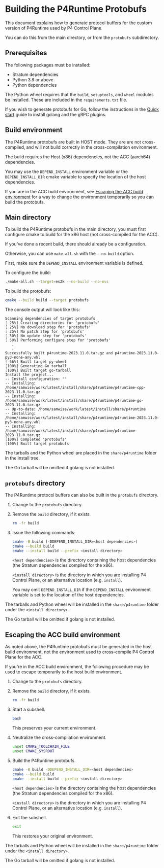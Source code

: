 # Building the P4Runtime Protobufs

This document explains how to generate protocol buffers for the custom
version of P4Runtime used by P4 Control Plane.

You can do this from the main directory, or from the `protobufs` subdirectory.

## Prerequisites

The following packages must be installed:

- Stratum dependencies
- Python 3.8 or above
- Python dependencies

The Python wheel requires that the `build`, `setuptools`, and `wheel`
modules be installed. These are included in the `requirements.txt` file.

If you wish to generate protobufs for Go, follow the instructions in the
[Quick start](https://grpc.io/docs/languages/go/quickstart/) guide
to install golang and the gRPC plugins.

## Build environment

The P4Runtime protobufs are built in HOST mode. They are are not
cross-compiled, and will not build correctly in the cross-compilation
environment.

The build requires the Host (x86) dependencies, not the ACC (aarch64)
dependencies.

You may use the `DEPEND_INSTALL` environment variable
or the `DEPEND_INSTALL_DIR` cmake variable
to specify the location of the host dependencies.

If you are in the ACC build environment, see
[Escaping the ACC build environment](#escaping-the-acc-build-environment)
for a way to change the environment temporarily so you can build the
protobufs.

## Main directory

To build the P4Runtime protobufs in the main directory, you must first
configure cmake to build for the x86 host (not cross-compiled for the ACC).

If you've done a recent build, there should already be a configuration.

Otherwise, you can use `make-all.sh` with the `--no-build` option.

First, make sure the `DEPEND_INSTALL` environment variable is defined.

To configure the build:

```bash
./make-all.sh --target=es2k --no-build --no-ovs
```

To build the protobufs:

```bash
cmake --build build --target protobufs
```

The console output will look like this:

```text
Scanning dependencies of target protobufs
[ 25%] Creating directories for 'protobufs'
[ 25%] No download step for 'protobufs'
[ 25%] No patch step for 'protobufs'
[ 50%] No update step for 'protobufs'
[ 50%] Performing configure step for 'protobufs'
   .
   .
Successfully built p4runtime-2023.11.0.tar.gz and p4runtime-2023.11.0-py3-none-any.whl
[ 66%] Built target py-wheel
[100%] Generating Go tarball
[100%] Built target go-tarball
Install the project...
-- Install configuration: ""
-- Installing: /home/samwise/work/latest/install/share/p4runtime/p4runtime-cpp-2023.11.0.tar.gz
-- Installing: /home/samwise/work/latest/install/share/p4runtime/p4runtime-go-2023.11.0.tar.gz
-- Up-to-date: /home/samwise/work/latest/install/share/p4runtime
-- Installing: /home/samwise/work/latest/install/share/p4runtime/p4runtime-2023.11.0-py3-none-any.whl
-- Installing: /home/samwise/work/latest/install/share/p4runtime/p4runtime-2023.11.0.tar.gz
[100%] Completed 'protobufs'
[100%] Built target protobufs
```

The tarballs and the Python wheel are placed in the `share/p4runtime` folder
in the install tree.

The Go tarball will be omitted if golang is not installed.

## `protobufs` directory

The P4Runtime protocol buffers can also be built in the `protobufs` directory.

1. Change to the `protobufs` directory.

2. Remove the `build` directory, if it exists.

   ```bash
   rm -fr build
   ```

3. Issue the following commands:

   ```bash
   cmake -B build [-DDEPEND_INSTALL_DIR=<host dependencies>]
   cmake --build build
   cmake --install build --prefix <install directory>
   ```

   `<host dependencies>` is the directory containing the host dependencies
   (the Stratum dependencies compiled for the x86).

   `<install directory>` is the directory in which you are installing
   P4 Control Plane, or an alternative location (e.g. `install`).

   You may omit `DEPEND_INSTALL_DIR` if the `DEPEND_INSTALL` environment
   variable is set to the location of the host dependencies.

The tarballs and Python wheel will be installed in the `share/p4runtime`
folder under the `<install directory>`.

The Go tarball will be omitted if golang is not installed.

## Escaping the ACC build environment

As noted above, the P4Runtime protobufs must be generated in the host build
environment, not the environment used to cross-compile P4 Control Plane
for the ACC.

If you're in the ACC build environment, the following procedure may be
used to escape temporarily to the host build environment.

1. Change to the `protobufs` directory.

2. Remove the `build` directory, if it exists.

   ```bash
   rm -fr build
   ```

3. Start a subshell.

   ```bash
   bash
   ```

   This preserves your current environment.

4. Neutralize the cross-compilation environment.

   ```bash
   unset CMAKE_TOOLCHAIN_FILE
   unset CMAKE_SYSROOT
   ```

5. Build the P4Runtime protobufs.

   ```bash
   cmake -B build -DDEPEND_INSTALL_DIR=<host dependencies>
   cmake --build build
   cmake --install build --prefix <install directory>
   ```

   `<host dependencies>` is the directory containing the host dependencies
   (the Stratum dependencies compiled for the x86).

   `<install directory>` is the directory in which you are installing
   P4 Control Plane, or an alternative location (e.g. `install`).

6. Exit the subshell.

   ```bash
   exit
   ```

   This restores your original environment.

The tarballs and Python wheel will be installed in the `share/p4runtime`
folder under the `<install directory>`.

The Go tarball will be omitted if golang is not installed.
